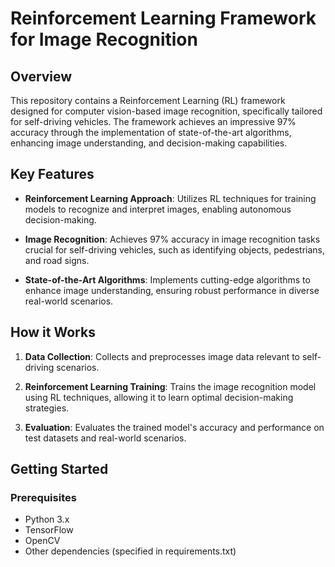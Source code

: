 # Reinforcement Learning Framework for Image Recognition

## Overview

This repository contains a Reinforcement Learning (RL) framework designed for computer vision-based image recognition, specifically tailored for self-driving vehicles. The framework achieves an impressive 97% accuracy through the implementation of state-of-the-art algorithms, enhancing image understanding, and decision-making capabilities.

## Key Features

- **Reinforcement Learning Approach**: Utilizes RL techniques for training models to recognize and interpret images, enabling autonomous decision-making.

- **Image Recognition**: Achieves 97% accuracy in image recognition tasks crucial for self-driving vehicles, such as identifying objects, pedestrians, and road signs.

- **State-of-the-Art Algorithms**: Implements cutting-edge algorithms to enhance image understanding, ensuring robust performance in diverse real-world scenarios.

## How it Works

1. **Data Collection**: Collects and preprocesses image data relevant to self-driving scenarios.

2. **Reinforcement Learning Training**: Trains the image recognition model using RL techniques, allowing it to learn optimal decision-making strategies.

3. **Evaluation**: Evaluates the trained model's accuracy and performance on test datasets and real-world scenarios.

## Getting Started

### Prerequisites

- Python 3.x
- TensorFlow
- OpenCV
- Other dependencies (specified in requirements.txt)

